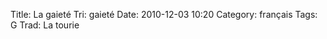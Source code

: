 Title: La gaieté
 Tri: gaieté
 Date: 2010-12-03 10:20
 Category: français
 Tags: G
 Trad: La tourie
 
